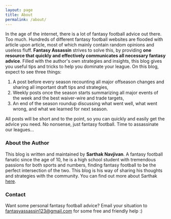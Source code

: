 ```yaml
---
layout: page
title: About
permalink: /about/
---
```


In the age of the internet, there is a lot of fantasy football advice out there. Too much. Hundreds of different fantasy football websites are flooded with article upon article, most of which mainly contain random opinions and useless fluff. **Fantasy Assassin** strives to solve this, by providing **one resource that quickly and effectively communicates all necessary fantasy advice**. Filled with the author's own strategies and insights, this blog gives you useful tips and tricks to help you dominate your league. On this blog, expect to see three things:
1. A post before every season recounting all major offseason changes and sharing all important draft tips and strategies,
2. Weekly posts once the season starts summarizing all major events of the week and the best waiver-wire and trade targets,
3. An end of the season roundup discussing what went well, what went wrong, and what we learned for next season.

All posts will be short and to the point, so you can quickly and easily get the advice you need. No nonsense, just fantasy football. Time to assassinate our leagues...

### About the Author

This blog is written and maintained by **Sarthak Navjivan**. A fantasy football fanatic since the age of 10, he is a high school student with tremendous passions for both sports and numbers, finding fantasy football to be the perfect intersection of the two. This blog is his way of sharing his thoughts and strategies with the community. You can find out more about Sarthak [here](http://sarthaknavjivan.me/).

### Contact

Want some personal fantasy football advice? Email your situation to [fantasyassassin123@gmail.com](mailto:fantasyassassin123@gmail.com) for some free and friendly help :)
